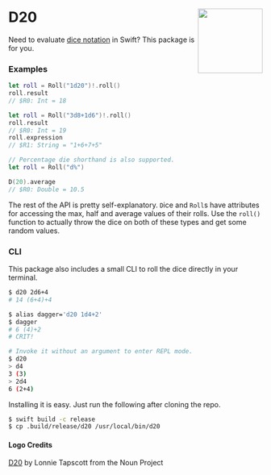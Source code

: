 <h1>D20
<img src="https://user-images.githubusercontent.com/2625584/64739158-95fb6c00-d4f1-11e9-886d-e43e9d4d21a0.png" align="right" width="128" />
</h1>

Need to evaluate [dice notation](https://en.wikipedia.org/wiki/Dice_notation) in Swift? This package is for you.



### Examples

```swift
let roll = Roll("1d20")!.roll()
roll.result
// $R0: Int = 18

let roll = Roll("3d8+1d6")!.roll()
roll.result
// $R0: Int = 19
roll.expression
// $R1: String = "1+6+7+5"

// Percentage die shorthand is also supported.
let roll = Roll("d%")

D(20).average
// $R0: Double = 10.5
```

The rest of the API is pretty self-explanatory. `D`ice and `Roll`s have attributes for accessing the max, half and average values of their rolls. Use the `roll()` function to actually throw the dice on both of these types and get some random values. 



### CLI

This package also includes a small CLI to roll the dice directly in your terminal.

```bash
$ d20 2d6+4
# 14 (6+4)+4

$ alias dagger='d20 1d4+2'
$ dagger
# 6 (4)+2
# CRIT!

# Invoke it without an argument to enter REPL mode.
$ d20
> d4
3 (3)
> 2d4
6 (2+4)
```



Installing it is easy. Just run the following after cloning the repo.

```bash
$ swift build -c release
$ cp .build/release/d20 /usr/local/bin/d20
```



#### Logo Credits

[D20](https://thenounproject.com/search/?q=d20&i=2453700) by Lonnie Tapscott from the Noun Project


